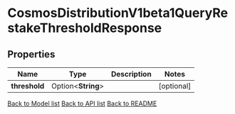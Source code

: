 # CosmosDistributionV1beta1QueryRestakeThresholdResponse

## Properties

Name | Type | Description | Notes
------------ | ------------- | ------------- | -------------
**threshold** | Option<**String**> |  | [optional]

[Back to Model list](../README.md#documentation-for-models) [Back to API list](../README.md#documentation-for-api-endpoints) [Back to README](../README.md)


